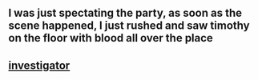 ## I was just spectating the party, as soon as the scene happened, I just rushed and saw timothy on the floor with blood all over the place
## [investigator](investigator.md)
